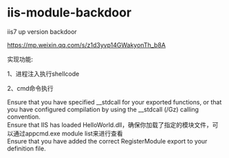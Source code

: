 # iis-module-backdoor
iis7 up version backdoor  

https://mp.weixin.qq.com/s/z1d3yvp14GWakyonTh_b8A
 
 实现功能:  
 
 1、进程注入执行shellcode  
 
 2、cmd命令执行  
 
 Ensure that you have specified __stdcall for your exported functions, or that you have configured compilation by using the __stdcall (/Gz) calling convention.  
 Ensure that IIS has loaded HelloWorld.dll，确保你加载了指定的模块文件，可以通过appcmd.exe module list来进行查看  
 Ensure that you have added the correct RegisterModule export to your definition file.  
